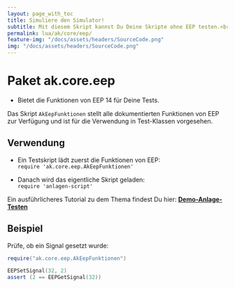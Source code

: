 ```yaml
---
layout: page_with_toc
title: Simuliere den Simulator!
subtitle: Mit diesem Skript kannst Du Deine Skripte ohne EEP testen.<br>Binde diese Skripte in ein Testskript ein und prüfe Deine Schaltungen.
permalink: lua/ak/core/eep/
feature-img: "/docs/assets/headers/SourceCode.png"
img: "/docs/assets/headers/SourceCode.png"
---
```


# Paket ak.core.eep

* Bietet die Funktionen von EEP 14 für Deine Tests.

Das Skript `AkEepFunktionen` stellt alle dokumentierten Funktionen von EEP zur Verfügung und ist für die Verwendung in Test-Klassen vorgesehen.

## Verwendung

* Ein Testskript lädt zuerst die Funktionen von EEP:<br>
  `require 'ak.core.eep.AkEepFunktionen'`

* Danach wird das eigentliche Skript geladen:<br>
  `require 'anlagen-script'`

Ein ausführlicheres Tutorial zu dem Thema findest Du hier: **[Demo-Anlage-Testen](../../../_anleitungen-fortgeschrittene/demo-anlage-testen.md)**

## Beispiel

Prüfe, ob ein Signal gesetzt wurde:

```lua
require("ak.core.eep.AkEepFunktionen")

EEPSetSignal(32, 2)
assert (2 == EEPGetSignal(32))
```
